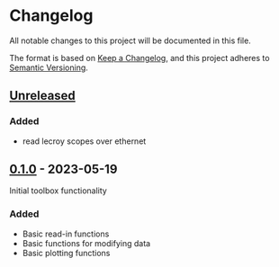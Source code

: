 # Changelog

All notable changes to this project will be documented in this file.

The format is based on [Keep a Changelog](https://keepachangelog.com/en/1.0.0/),
and this project adheres to [Semantic Versioning](https://semver.org/spec/v2.0.0.html).

## [Unreleased]
### Added
 - read lecroy scopes over ethernet

## [0.1.0] - 2023-05-19
Initial toolbox functionality
### Added
 - Basic read-in functions
 - Basic functions for modifying data
 - Basic plotting functions

[unreleased]: https://github.com/upb-lea/pySignalScope/compare/0.1.0...HEAD
[0.1.0]: https://github.com/upb-lea/pySignalScope/releases/tag/0.1.0
